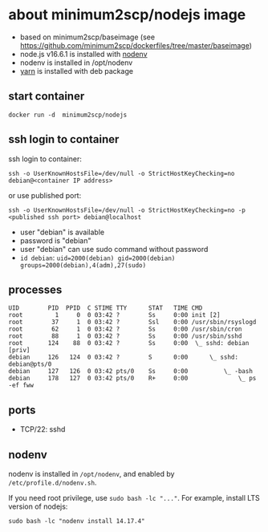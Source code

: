 # about minimum2scp/nodejs image

 * based on minimum2scp/baseimage (see https://github.com/minimum2scp/dockerfiles/tree/master/baseimage)
 * node.js v16.6.1 is installed with [nodenv](https://github.com/nodenv/nodenv)
 * nodenv is installed in /opt/nodenv
 * [yarn](https://yarnpkg.com/) is installed with deb package

## start container

```
docker run -d  minimum2scp/nodejs
```

## ssh login to container

ssh login to container:

```
ssh -o UserKnownHostsFile=/dev/null -o StrictHostKeyChecking=no debian@<container IP address>
```

or use published port:

```
ssh -o UserKnownHostsFile=/dev/null -o StrictHostKeyChecking=no -p <published ssh port> debian@localhost
```

 * user "debian" is available
 * password is "debian"
 * user "debian" can use sudo command without password
 * `id debian`: `uid=2000(debian) gid=2000(debian) groups=2000(debian),4(adm),27(sudo)`

## processes

```
UID        PID  PPID  C STIME TTY      STAT   TIME CMD
root         1     0  0 03:42 ?        Ss     0:00 init [2]
root        37     1  0 03:42 ?        Ssl    0:00 /usr/sbin/rsyslogd
root        62     1  0 03:42 ?        Ss     0:00 /usr/sbin/cron
root        88     1  0 03:42 ?        Ss     0:00 /usr/sbin/sshd
root       124    88  0 03:42 ?        Ss     0:00  \_ sshd: debian [priv]
debian     126   124  0 03:42 ?        S      0:00      \_ sshd: debian@pts/0
debian     127   126  0 03:42 pts/0    Ss     0:00          \_ -bash
debian     178   127  0 03:42 pts/0    R+     0:00              \_ ps -ef fww
```

## ports

 * TCP/22: sshd

## nodenv

nodenv is installed in `/opt/nodenv`, and enabled by `/etc/profile.d/nodenv.sh`.

If you need root privilege, use `sudo bash -lc "..."`.
For example, install LTS version of nodejs:

```
sudo bash -lc "nodenv install 14.17.4"
```


